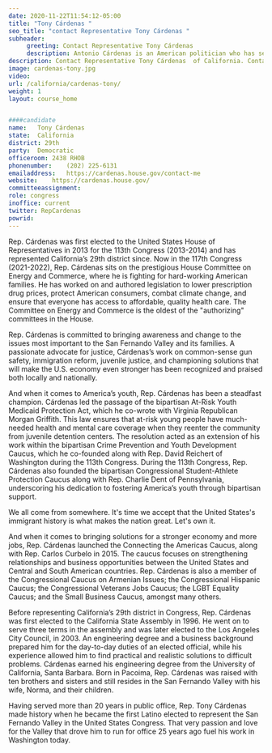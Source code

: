 ```yaml
---
date: 2020-11-22T11:54:12-05:00
title: "Tony Cárdenas "
seo_title: "contact Representative Tony Cárdenas "
subheader:
     greeting: Contact Representative Tony Cárdenas  
     description: Antonio Cárdenas is an American politician who has served as the United States Representative for California's 29th congressional district since January 2013.
description: Contact Representative Tony Cárdenas  of California. Contact information for Tony Cárdenas  includes email address, phone number, and mailing address.
image: cardenas-tony.jpg
video: 
url: /california/cardenas-tony/
weight: 1
layout: course_home


####candidate
name:	Tony Cárdenas 
state:	California
district: 29th
party:	Democratic
officeroom:	2438 RHOB
phonenumber:	(202) 225-6131
emailaddress:	https://cardenas.house.gov/contact-me
website:	https://cardenas.house.gov/
committeeassignment: 
role: congress
inoffice: current
twitter: RepCardenas
powrid: 
---
```


Rep. Cárdenas was first elected to the United States House of Representatives in 2013 for the 113th Congress (2013-2014) and has represented California’s 29th district since. Now in the 117th Congress (2021-2022), Rep. Cárdenas sits on the prestigious House Committee on Energy and Commerce, where he is fighting for hard-working American families. He has worked on and authored legislation to lower prescription drug prices, protect American consumers, combat climate change, and ensure that everyone has access to affordable, quality health care. The Committee on Energy and Commerce is the oldest of the "authorizing" committees in the House.

Rep. Cárdenas is committed to bringing awareness and change to the issues most important to the San Fernando Valley and its families. A passionate advocate for justice, Cárdenas’s work on common-sense gun safety, immigration reform, juvenile justice, and championing solutions that will make the U.S. economy even stronger has been recognized and praised both locally and nationally. 

And when it comes to America’s youth, Rep. Cárdenas has been a steadfast champion. Cárdenas led the passage of the bipartisan At-Risk Youth Medicaid Protection Act, which he co-wrote with Virginia Republican Morgan Griffith. This law ensures that at-risk young people have much-needed health and mental care coverage when they reenter the community from juvenile detention centers. The resolution acted as an extension of his work within the bipartisan Crime Prevention and Youth Development Caucus, which he co-founded along with Rep. David Reichert of Washington during the 113th Congress.  During the 113th Congress, Rep. Cárdenas also founded the bipartisan Congressional Student-Athlete Protection Caucus along with Rep. Charlie Dent of Pennsylvania, underscoring his dedication to fostering America’s youth through bipartisan support.

We all come from somewhere. It's time we accept that the United States's immigrant history is what makes the nation great. Let's own it. 

And when it comes to bringing solutions for a stronger economy and more jobs, Rep. Cárdenas launched the Connecting the Americas Caucus, along with Rep. Carlos Curbelo in 2015. The caucus focuses on strengthening relationships and business opportunities between the United States and Central and South American countries. Rep. Cárdenas is also a member of the Congressional Caucus on Armenian Issues; the Congressional Hispanic Caucus; the Congressional Veterans Jobs Caucus; the LGBT Equality Caucus; and the Small Business Caucus, amongst many others.

Before representing California’s 29th district in Congress, Rep. Cárdenas was first elected to the California State Assembly in 1996. He went on to serve three terms in the assembly and was later elected to the Los Angeles City Council, in 2003. An engineering degree and a business background prepared him for the day-to-day duties of an elected official, while his experience allowed him to find practical and realistic solutions to difficult problems. Cárdenas earned his engineering degree from the University of California, Santa Barbara. Born in Pacoima, Rep. Cárdenas was raised with ten brothers and sisters and still resides in the San Fernando Valley with his wife, Norma, and their children.

Having served more than 20 years in public office, Rep. Tony Cárdenas made history when he became the first Latino elected to represent the San Fernando Valley in the United States Congress. That very passion and love for the Valley that drove him to run for office 25 years ago fuel his work in Washington today. 